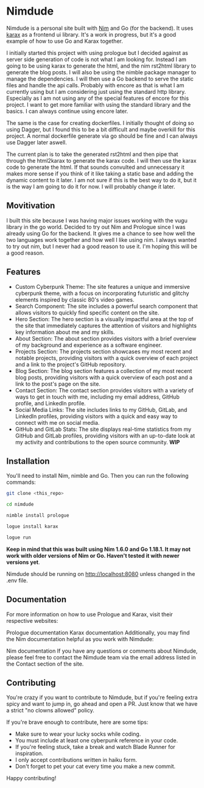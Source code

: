 # Nimdude

Nimdude is a personal site built with [Nim](https://nim-lang.org/) and Go (for the backend). It uses [karax](https://github.com/karaxnim/karax) as a frontend ui library. It's a work in progress, but it's a good example of how to use Go and Karax together.

I initially started this project with using prologue but I decided against as server side generation of code is not what I am looking for. Instead I am going to be using karax to generate the html, and the nim rst2html library to generate the blog posts. I will also be using the nimble package manager to manage the dependencies. I will then use a Go backend to serve the static files and handle the api calls. Probably with encore as that is what I am currently using but I am considering just using the standard http library. Especially as I am not using any of the special features of encore for this project. I want to get more familiar with using the standard library and the basics. I can always continue using encore later.

The same is the case for creating dockerfiles. I initially thought of doing so using Dagger, but I found this to be a bit difficult and maybe overkill for this project. A normal dockerfile generate via go should be fine and I can always use Dagger later aswell.

The current plan is to take the generated rst2html and then pipe that through the html2karax to generate the karax code. I will then use the karax code to generate the html. If that sounds convulted and unnecessary it makes more sense if you think of it like taking a static base and adding the dynamic content to it later. I am not sure if this is the best way to do it, but it is the way I am going to do it for now. I will probably change it later.

## Movitivation

I built this site because I was having major issues working with the vugu library in the go world. Decided to try out Nim and Prologue since I was already using Go for the backend. It gives me a chance to see how well the two languages work together and how well I like using nim. I always wanted to try out nim, but I never had a good reason to use it. I'm hoping this will be a good reason.

## Features

- Custom Cyberpunk Theme: The site features a unique and immersive cyberpunk theme, with a focus on incorporating futuristic and glitchy elements inspired by classic 80's video games.
- Search Component: The site includes a powerful search component that allows visitors to quickly find specific content on the site.
- Hero Section: The hero section is a visually impactful area at the top of the site that immediately captures the attention of visitors and highlights key information about me and my skills.
- About Section: The about section provides visitors with a brief overview of my background and experience as a software engineer.
- Projects Section: The projects section showcases my most recent and notable projects, providing visitors with a quick overview of each project and a link to the project's GitHub repository.
- Blog Section: The blog section features a collection of my most recent blog posts, providing visitors with a quick overview of each post and a link to the post's page on the site.
- Contact Section: The contact section provides visitors with a variety of ways to get in touch with me, including my email address, GitHub profile, and LinkedIn profile.
- Social Media Links: The site includes links to my GitHub, GitLab, and LinkedIn profiles, providing visitors with a quick and easy way to connect with me on social media.
- GitHub and GitLab Stats: The site displays real-time statistics from my GitHub and GitLab profiles, providing visitors with an up-to-date look at my activity and contributions to the open source community. __WIP__

## Installation

You'll need to install Nim, nimble and Go. Then you can run the following commands:

```bash
git clone <this_repo>
```

```bash
cd nimdude
```

```bash
nimble install prologue
```

```bash
logue install karax
```

```bash
logue run
```

__Keep in mind that this was built using Nim 1.6.0 and Go 1.18.1. It may not work with older versions of Nim or Go. Haven't tested it with newer versions yet__.

Nimdude should be running on [http://localhost:8080](http://localhost:8080) unless changed in the .env file.

## Documentation

For more information on how to use Prologue and Karax, visit their respective websites:

Prologue documentation
Karax documentation
Additionally, you may find the Nim documentation helpful as you work with Nimdude:

Nim documentation
If you have any questions or comments about Nimdude, please feel free to contact the Nimdude team via the email address listed in the Contact section of the site.

## Contributing

You're crazy if you want to contribute to Nimdude, but if you're feeling extra spicy and want to jump in, go ahead and open a PR. Just know that we have a strict "no clowns allowed" policy.

If you're brave enough to contribute, here are some tips:

- Make sure to wear your lucky socks while coding.
- You must include at least one cyberpunk reference in your code.
- If you're feeling stuck, take a break and watch Blade Runner for inspiration.
- I only accept contributions written in haiku form.
- Don't forget to pet your cat every time you make a new commit.

Happy contributing!
